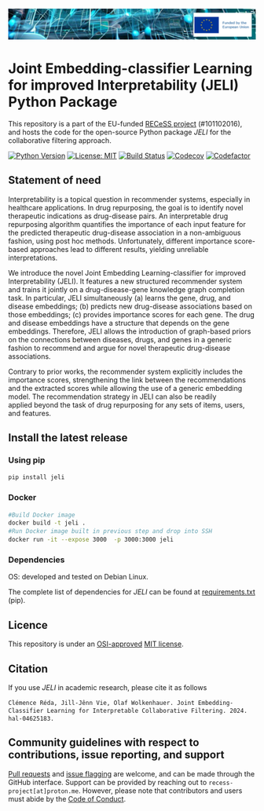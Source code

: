 ![funding logo](https://raw.githubusercontent.com/RECeSS-EU-Project/RECeSS-EU-Project.github.io/main/assets/images/header%2BEU_rescale.jpg)

# Joint Embedding-classifier Learning for improved Interpretability (JELI) Python Package

This repository is a part of the EU-funded [RECeSS project](https://recess-eu-project.github.io) (#101102016), and hosts the code for the open-source Python package *JELI* for the collaborative filtering approach.

[![Python Version](https://img.shields.io/badge/python-3.8%7C3.9-pink)](https://img.shields.io/badge/python-3.8%7C3.9-pink) [![License: MIT](https://img.shields.io/badge/License-MIT-yellow.svg)](https://opensource.org/licenses/MIT) [![Build Status](https://github.com/recess-eu-project/jeli/actions/workflows/post-push-test.yml/badge.svg)](https://github.com/recess-eu-project/jeli/actions/workflows/post-push-test.yml) [![Codecov](https://codecov.io/github/recess-eu-project/jeli/coverage.svg?branch=master)](https://codecov.io/github/recess-eu-project/jeli?branch=master) [![Codefactor](https://www.codefactor.io/repository/github/recess-eu-project/jeli/badge?style=plastic)](https://www.codefactor.io/repository/github/recess-eu-project/jeli) 

## Statement of need 

Interpretability is a topical question in recommender systems, especially in healthcare applications. In drug repurposing, the goal is to identify novel therapeutic indications as drug-disease pairs. An interpretable drug repurposing algorithm quantifies the importance of each input feature for the predicted therapeutic drug-disease association in a non-ambiguous fashion, using post hoc methods. Unfortunately, different importance score-based approaches lead to different results, yielding unreliable interpretations.

We introduce the novel Joint Embedding Learning-classifier for improved Interpretability (JELI). It features a new structured recommender system and trains it jointly on a drug-disease-gene knowledge graph completion task. In particular, JELI simultaneously (a) learns the gene, drug, and disease embeddings; (b) predicts new drug-disease associations based on those embeddings; (c) provides importance scores for each gene. The drug and disease embeddings have a structure that depends on the gene embeddings. Therefore, JELI allows the introduction of graph-based priors on the connections between diseases, drugs, and genes in a generic fashion to recommend and argue for novel therapeutic drug-disease associations. 

Contrary to prior works, the recommender system explicitly includes the importance scores, strengthening the link between the recommendations and the extracted scores while allowing the use of a generic embedding model. The recommendation strategy in JELI can also be readily applied beyond the task of drug repurposing for any sets of items, users, and features.

## Install the latest release

### Using pip

```bash
pip install jeli
```

### Docker

```bash
#Build Docker image
docker build -t jeli .
#Run Docker image built in previous step and drop into SSH
docker run -it --expose 3000  -p 3000:3000 jeli
```

### Dependencies

OS: developed and tested on Debian Linux.

The complete list of dependencies for *JELI* can be found at [requirements.txt](https://raw.githubusercontent.com/RECeSS-EU-Project/JELI/master/pip/requirements.txt) (pip).

## Licence

This repository is under an [OSI-approved](https://opensource.org/licenses/) [MIT license](https://raw.githubusercontent.com/RECeSS-EU-Project/JELI/master/LICENSE). 

## Citation

If you use *JELI* in academic research, please cite it as follows

```
Clémence Réda, Jill-Jênn Vie, Olaf Wolkenhauer. Joint Embedding-Classifier Learning for Interpretable Collaborative Filtering. 2024. hal-04625183.
```

## Community guidelines with respect to contributions, issue reporting, and support

[Pull requests](https://github.com/RECeSS-EU-Project/JELI/pulls) and [issue flagging](https://github.com/RECeSS-EU-Project/JELI/issues) are welcome, and can be made through the GitHub interface. Support can be provided by reaching out to ``recess-project[at]proton.me``. However, please note that contributors and users must abide by the [Code of Conduct](https://github.com/RECeSS-EU-Project/JELI/blob/master/CODE%20OF%20CONDUCT.md).

